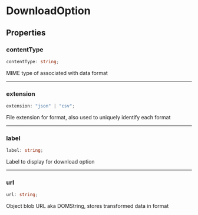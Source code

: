 # DownloadOption

## Properties

### contentType

```ts
contentType: string;
```

MIME type of associated with data format

***

### extension

```ts
extension: "json" | "csv";
```

File extension for format, also used to uniquely identify each format

***

### label

```ts
label: string;
```

Label to display for download option

***

### url

```ts
url: string;
```

Object blob URL aka DOMString, stores transformed data in format
